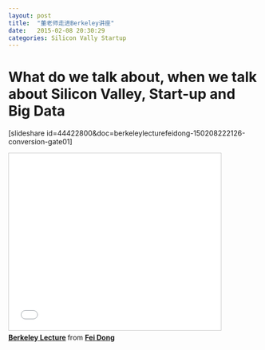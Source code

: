 ```yaml
---
layout: post
title:  "董老师走进Berkeley讲座"
date:   2015-02-08 20:30:29
categories: Silicon Vally Startup
---
```


# What do we talk about, when we talk about Silicon Valley, Start-up and Big Data

[slideshare id=44422800&doc=berkeleylecturefeidong-150208222126-conversion-gate01]

<iframe src="//www.slideshare.net/slideshow/embed_code/44422800" width="425" height="355" frameborder="0" marginwidth="0" marginheight="0" scrolling="no" style="border:1px solid #CCC; border-width:1px; margin-bottom:5px; max-width: 100%;" allowfullscreen> </iframe> <div style="margin-bottom:5px"> <strong> <a href="//www.slideshare.net/dongfei/berkeley-lecture-by-fei-dong" title="Berkeley Lecture" target="_blank">Berkeley Lecture</a> </strong> from <strong><a href="//www.slideshare.net/dongfei" target="_blank">Fei Dong</a></strong> </div>
